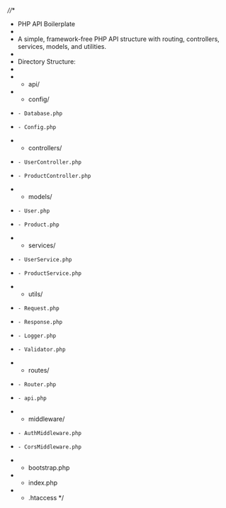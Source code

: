 *//**
 * PHP API Boilerplate
 * 
 * A simple, framework-free PHP API structure with routing, controllers, services, models, and utilities.
 * 
 * Directory Structure:
 * 
 * - api/
 *   - config/
 *     - Database.php
 *     - Config.php
 *   - controllers/
 *     - UserController.php
 *     - ProductController.php
 *   - models/
 *     - User.php
 *     - Product.php
 *   - services/
 *     - UserService.php
 *     - ProductService.php
 *   - utils/
 *     - Request.php
 *     - Response.php
 *     - Logger.php
 *     - Validator.php
 *   - routes/
 *     - Router.php
 *     - api.php
 *   - middleware/
 *     - AuthMiddleware.php
 *     - CorsMiddleware.php
 *   - bootstrap.php
 *   - index.php
 *   - .htaccess
 */
